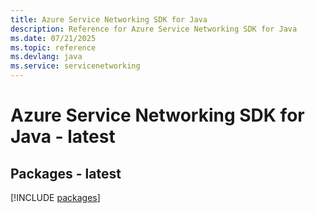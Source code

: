 ```yaml
---
title: Azure Service Networking SDK for Java
description: Reference for Azure Service Networking SDK for Java
ms.date: 07/21/2025
ms.topic: reference
ms.devlang: java
ms.service: servicenetworking
---
```

# Azure Service Networking SDK for Java - latest
## Packages - latest
[!INCLUDE [packages](service-networking-index.md)]